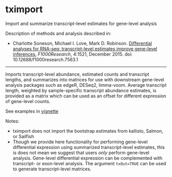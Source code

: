 # tximport

Import and summarize transcript-level estimates for gene-level analysis

Description of methods and analysis described in:

* Charlotte Soneson, Michael I. Love, Mark D. Robinson.
[Differential analyses for RNA-seq: transcript-level estimates improve gene-level inferences](http://f1000research.com/articles/4-1521/v1),
*F1000Research*, 4:1521, December 2015. doi: 10.12688/f1000research.7563.1

---

Imports transcript-level abundance, estimated counts and 
transcript lengths, and summarizes into matrices for use with downstream
gene-level analysis packages such as edgeR, DESeq2, limma-voom. 
Average transcript length, weighted by 
sample-specific transcript abundance estimates, is provided as a matrix
which can be used as an offset for different expression of 
gene-level counts.

See examples in [vignette](https://github.com/mikelove/tximport/blob/master/vignettes/tximport.md)

Notes:

* tximport does not import the bootstrap estimates from kallisto,
  Salmon, or Sailfish
* Though we provide here functionality for performing gene-level
  differential expression using summarized transcript-level estimates,
  this is does not mean we suggest that users *only* perform gene-level
  analysis. Gene-level differential expression can be complemented
  with transcript- or exon-level analysis. The argument `txOut=TRUE`
  can be used to generate transcript-level matrices.
